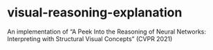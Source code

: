 # visual-reasoning-explanation
An implementation of “A Peek Into the Reasoning of Neural Networks: Interpreting with Structural Visual Concepts” (CVPR 2021) 
